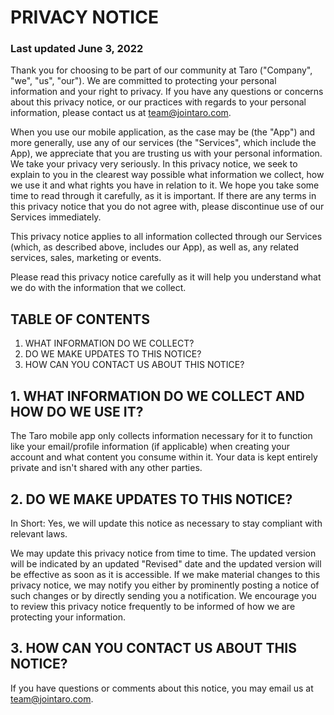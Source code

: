 # PRIVACY NOTICE

### Last updated June 3, 2022

Thank you for choosing to be part of our community at Taro ("Company", "we", "us", "our"). We are committed to protecting your personal information and your right to privacy. If you have any questions or concerns about this privacy notice, or our practices with regards to your personal information, please contact us at team@jointaro.com.

When you use our mobile application, as the case may be (the "App") and more generally, use any of our services (the "Services", which include the App), we appreciate that you are trusting us with your personal information. We take your privacy very seriously. In this privacy notice, we seek to explain to you in the clearest way possible what information we collect, how we use it and what rights you have in relation to it. We hope you take some time to read through it carefully, as it is important. If there are any terms in this privacy notice that you do not agree with, please discontinue use of our Services immediately.

This privacy notice applies to all information collected through our Services (which, as described above, includes our App), as well as, any related services, sales, marketing or events.

Please read this privacy notice carefully as it will help you understand what we do with the information that we collect.

## TABLE OF CONTENTS

1. WHAT INFORMATION DO WE COLLECT?
2. DO WE MAKE UPDATES TO THIS NOTICE?
3. HOW CAN YOU CONTACT US ABOUT THIS NOTICE?

## 1. WHAT INFORMATION DO WE COLLECT AND HOW DO WE USE IT?
The Taro mobile app only collects information necessary for it to function like your email/profile information (if applicable) when creating your account and what content you consume within it. Your data is kept entirely private and isn't shared with any other parties.

## 2. DO WE MAKE UPDATES TO THIS NOTICE?     
In Short: Yes, we will update this notice as necessary to stay compliant with relevant laws.

We may update this privacy notice from time to time. The updated version will be indicated by an updated "Revised" date and the updated version will be effective as soon as it is accessible. If we make material changes to this privacy notice, we may notify you either by prominently posting a notice of such changes or by directly sending you a notification. We encourage you to review this privacy notice frequently to be informed of how we are protecting your information.

## 3. HOW CAN YOU CONTACT US ABOUT THIS NOTICE?     
If you have questions or comments about this notice, you may email us at team@jointaro.com.
